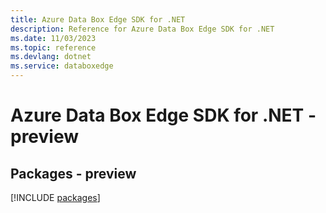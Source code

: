```yaml
---
title: Azure Data Box Edge SDK for .NET
description: Reference for Azure Data Box Edge SDK for .NET
ms.date: 11/03/2023
ms.topic: reference
ms.devlang: dotnet
ms.service: databoxedge
---
```

# Azure Data Box Edge SDK for .NET - preview
## Packages - preview
[!INCLUDE [packages](data-box-edge-index.md)]